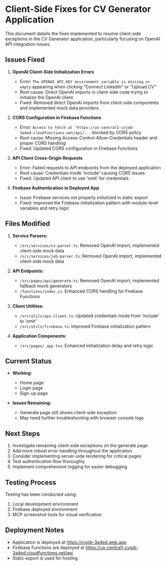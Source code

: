# Client-Side Fixes for CV Generator Application

This document details the fixes implemented to resolve client-side exceptions in the CV Generator application, particularly focusing on OpenAI API integration issues.

## Issues Fixed

1. **OpenAI Client-Side Initialization Errors**
   - Error: `The OPENAI_API_KEY environment variable is missing or empty` appearing when clicking "Connect LinkedIn" or "Upload CV"
   - Root cause: Direct OpenAI imports in client-side code trying to initialize the OpenAI client
   - Fixed: Removed direct OpenAI imports from client-side components and implemented mock data providers

2. **CORS Configuration in Firebase Functions**
   - Error: `Access to fetch at 'https://us-central1-cvjob-3a4ed.cloudfunctions.net/api/...` blocked by CORS policy
   - Root cause: Missing Access-Control-Allow-Credentials header and proper CORS handling
   - Fixed: Updated CORS configuration in Firebase Functions

3. **API Client Cross-Origin Requests**
   - Error: Failed requests to API endpoints from the deployed application
   - Root cause: Credentials mode 'include' causing CORS issues
   - Fixed: Updated API client to use 'omit' for credentials

4. **Firebase Authentication in Deployed App**
   - Issue: Firebase services not properly initialized in static export
   - Fixed: Improved the Firebase initialization pattern with module-level variables and retry logic

## Files Modified

1. **Service Parsers:**
   - `/src/services/cv-parser.ts`: Removed OpenAI import, implemented client-side mock data
   - `/src/services/job-parser.ts`: Removed OpenAI import, implemented client-side mock data

2. **API Endpoints:**
   - `/src/pages/api/generate.ts`: Removed OpenAI import, implemented fallback mock generators
   - `/functions/index.js`: Enhanced CORS handling for Firebase Functions

3. **Client Utilities:**
   - `/src/utils/api-client.ts`: Updated credentials mode from 'include' to 'omit'
   - `/src/utils/firebase.ts`: Improved Firebase initialization pattern

4. **Application Components:**
   - `/src/pages/_app.tsx`: Enhanced initialization delay and retry logic

## Current Status

- **Working:**
  - Home page
  - Login page
  - Sign-up page

- **Issues Remaining:**
  - Generate page still shows client-side exception
  - May need further troubleshooting with browser console logs

## Next Steps

1. Investigate remaining client-side exceptions on the generate page
2. Add more robust error handling throughout the application
3. Consider implementing server-side rendering for critical pages
4. Test authentication flow thoroughly
5. Implement comprehensive logging for easier debugging

## Testing Process

Testing has been conducted using:
1. Local development environment
2. Firebase deployed environment
3. MCP screenshot tools for visual verification

## Deployment Notes

- Application is deployed at https://cvjob-3a4ed.web.app
- Firebase Functions are deployed at https://us-central1-cvjob-3a4ed.cloudfunctions.net/api
- Static export is used for hosting